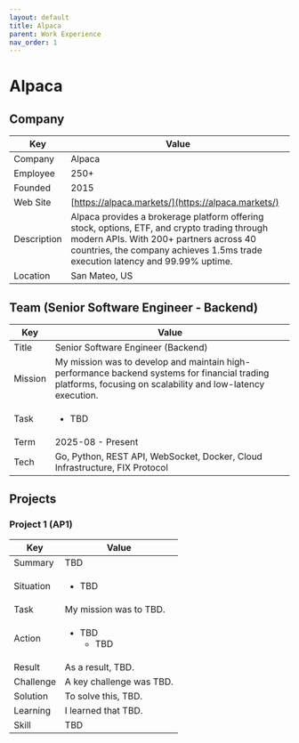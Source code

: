 ```yaml
---
layout: default
title: Alpaca
parent: Work Experience
nav_order: 1
---
```


# Alpaca

## Company

| Key         | Value                                                                                                             |
| ----------- | ----------------------------------------------------------------------------------------------------------------- |
| Company     | Alpaca                                                                                                           |
| Employee    | 250+                                                                                                              |
| Founded     | 2015                                                                                                              |
| Web Site    | [https://alpaca.markets/](https://alpaca.markets/)                                                               |
| Description | Alpaca provides a brokerage platform offering stock, options, ETF, and crypto trading through modern APIs. With 200+ partners across 40 countries, the company achieves 1.5ms trade execution latency and 99.99% uptime. |
| Location    | San Mateo, US                                                                                             |

## Team (Senior Software Engineer - Backend)

<table>
  <thead>
    <tr>
      <th>Key</th>
      <th>Value</th>
    </tr>
  </thead>
  <tbody>
    <tr>
      <td>Title</td>
      <td>Senior Software Engineer (Backend)</td>
    </tr>
    <tr>
      <td>Mission</td>
      <td>My mission was to develop and maintain high-performance backend systems for financial trading platforms, focusing on scalability and low-latency execution.</td>
    </tr>
    <tr>
      <td>Task</td>
      <td>
        <ul>
          <li>TBD</li>
        </ul>
      </td>
    </tr>
    <tr>
      <td>Term</td>
      <td>2025-08 - Present</td>
    </tr>
    <tr>
      <td>Tech</td>
      <td>Go, Python, REST API, WebSocket, Docker, Cloud Infrastructure, FIX Protocol</td>
    </tr>
  </tbody>
</table>

## Projects

### Project 1 (AP1)

<table>
  <thead>
    <tr>
      <th>Key</th>
      <th>Value</th>
    </tr>
  </thead>
  <tbody>
    <tr>
      <td>Summary</td>
      <td>TBD</td>
    </tr>
    <tr>
      <td>Situation</td>
      <td>
        <ul>
          <li>TBD</li>
        </ul>
      </td>
    </tr>
    <tr>
      <td>Task</td>
      <td>My mission was to TBD.</td>
    </tr>
    <tr>
      <td>Action</td>
      <td>
        <ul>
          <li>TBD
            <ul>
              <li>TBD</li>
            </ul>
          </li>
        </ul>
      </td>
    </tr>
    <tr>
      <td>Result</td>
      <td>As a result, TBD.</td>
    </tr>
    <tr>
      <td>Challenge</td>
      <td>A key challenge was TBD.</td>
    </tr>
    <tr>
      <td>Solution</td>
      <td>To solve this, TBD.</td>
    </tr>
    <tr>
      <td>Learning</td>
      <td>I learned that TBD.</td>
    </tr>
    <tr>
      <td>Skill</td>
      <td>TBD</td>
    </tr>
  </tbody>
</table>